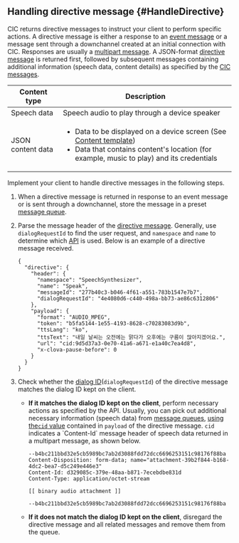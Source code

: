 ## Handling directive message {#HandleDirective}
CIC returns directive messages to instruct your client to perform specific actions. A directive message is either a response to an [event message](#SendEvent) or a message sent through a downchannel created at an initial connection with CIC. Responses are usually a [multipart message](/CIC/References/CIC_API.md#MultipartMessage). A JSON-format [directive message](/CIC/References/CIC_API.md#Directive) is returned first, followed by subsequent messages containing additional information (speech data, content details) as specified by the [CIC messages](/CIC/References/CIC_API.md).

| Content type            | Description                                             |
|---------------------|-------------------------------------------------|
| Speech data            | Speech audio to play through a device speaker                  |
| JSON content data | <ul><li>Data to be displayed on a device screen (See <a href="/CIC/References/Content_Templates.md">Content template</a>)</li><li>Data that contains content's location (for example, music to play) and its credentials</li></ul> |

Implement your client to handle directive messages in the following steps.

<ol>
<li><p>When a directive message is returned in response to an event message or is sent through a downchannel, store the message in a preset <a href="#ManageMessageQ">message queue</a>.</p>
</li>
<li><p>Parse the message header of the <a href="/CIC/References/CIC_API.html#Directive">directive message</a>. Generally, use <code>dialogRequestId</code> to find the user request, and <code>namespace</code> and <code>name</code> to determine which <a href="/CIC/References/CIC_API.html">API</a> is used. Below is an example of a directive message received.</p>
<pre><code>{
  "directive": {
    "header": {
      "namespace": "SpeechSynthesizer",
      "name": "Speak",
      "messageId": "277b40c3-b046-4f61-a551-783b1547e7b7",
      "dialogRequestId": "4e4080d6-c440-498a-bb73-ae86c6312806"
    },
    "payload": {
      "format": "AUDIO_MPEG",
      "token": "b5fa5144-1e55-4193-8628-c70283083d9b",
      "ttsLang": "ko",
      "ttsText": "내일 날씨는 오전에는 맑다가 오후에는 구름이 많아지겠어요.",
      "url": "cid:9d5d37a3-0e70-41a6-a671-e1a40c7ea4d8",
      "x-clova-pause-before": 0
    }
  }
}
</code></pre>
</li>
<li>Check whether the <a href="/CIC/CIC_Overview.html#DialogModel">dialog ID</a>(<code>dialogRequestId</code>) of the directive message matches the dialog ID kept on the client.
<ul>
<li><p><strong>If it matches the dialog ID kept on the client</strong>, perform necessary actions as specified by the API. Usually, you can pick out additional necessary information (speech data) from <a href="#ManageMessageQ">message queues</a>, <a href="/CIC/References/APIs/SpeechSynthesizer.html#Speak">using the<code>cid</code> value</a> contained in <code>payload</code> of the directive message. <code>cid</code> indicates a `Content-Id` message header of speech data returned in a multipart message, as shown below.</p>
<pre><code>--b4bc211bbd32e5cb5989bc7ab2d3088fdd72dcc6696253151c98176f88ba
Content-Disposition: form-data; name="attachment-39b2f844-b168-4dc2-bea7-d5c249e446e3"
Content-Id: d329085c-379e-48aa-b871-7ecebdbe831d
Content-Type: application/octet-stream<br />
[[ binary audio attachment ]]<br />
--b4bc211bbd32e5cb5989bc7ab2d3088fdd72dcc6696253151c98176f88ba
</code></pre>
</li>
<li><strong>If it does not match the dialog ID kept on the client</strong>, disregard the directive message and all related messages and remove them from the queue.</li>
</ul>
</li>
</ol>